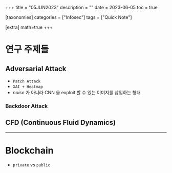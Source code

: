 +++
title = "05JUN2023"
description = ""
date = 2023-06-05
toc = true

[taxonomies]
categories = ["Infosec"]
tags = ["Quick Note"]

[extra]
math=true
+++

# 연구 주제들
## Adversarial Attack
- `Patch Attack`
- `XAI + Heatmap`
- *noise* 가 아니라 CNN 을 exploit 할 수 있는 이미지를 삽입하는 형태

### Backdoor Attack

## CFD (Continuous Fluid Dynamics)

---

# Blockchain
- `private` vs `public`

